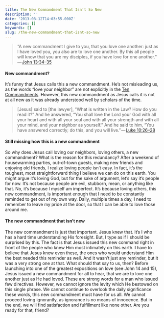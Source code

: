 ```yaml
---
title: The New Commandment That Isn’t So New
description: ''
date: '2013-08-12T14:03:55.000Z'
categories: []
keywords: []
slug: /the-new-commandment-that-isnt-so-new
---
```

> “A new commandment I give to you, that you love one another: just as I have loved you, you also are to love one another. By this all people will know that you are my disciples, if you have love for one another.” — [John 13:34–35](http://www.biblegateway.com/passage/?search=John%2013:34-35&version=ESV)
#### New commandment?
It’s funny that Jesus calls this a new commandment. He’s not misleading us, as the words “love your neighbor” are not explicitly in the [Ten Commandments](http://www.biblegateway.com/passage/?search=exodus%2020:1-21&version=ESV). However, this new commandment as Jesus calls it is not at all new as it was already understood well by scholars of the time.
> \[Jesus\] said to \[the lawyer\], “What is written in the Law? How do you read it?” And he answered, “You shall love the Lord your God with all your heart and with all your soul and with all your strength and with all your mind, and your neighbor as yourself.” And he said to him, “You have answered correctly; do this, and you will live.” — [Luke 10:26–28](http://www.biblegateway.com/passage/?search=Luke+10:26-28&version=ESV)
#### Still missing how this is a new commandment
So why does Jesus call loving our neighbors, loving others, a new commandment? What is the reason for this redundancy? After a weekend of housewarming parties, out-of-town guests, making new friends and enjoying old friends, I realize loving people isn’t easy. In fact, it’s the toughest, most straightforward thing I believe we can do on this earth. You might argue it’s loving God, but for the sake of argument, let’s say it’s people for now. It’s not because people are evil, stubborn, mean, or anything like that. No, it’s because I myself am imperfect. It’s because loving others, this new commandment, is important enough that I need to be constantly reminded to get out of my own way. Daily, multiple times a day, I need to remember to leave my pride at the door, so that I can be able to love those around me.
#### The new commandment that isn’t new
The new commandment is just that important. Jesus knew that. It’s I who has a hard time understanding His foresight. But, I type as if I should be surprised by this. The fact is that Jesus issued this new command right in front of the people who knew Him most intimately on this earth. I have to believe that Jesus knew even these, the ones who would understand Him the best needed this reminder as well. And it wasn’t just any reminder, but it was a very strong one at that. What should that say to us, then?
Before launching into one of the greatest expositions on love (see John 14 and 15), Jesus issued a new commandment for all to hear, that we are to love one another just as He had loved. These are strong words for a man who issued few directives. However, we cannot ignore the levity which He bestowed on this single phrase. We cannot continue to overlook the daily significance these words, this new commandment must have for us all. We cannot proceed loving ignorantly, as ignorance is no means of innocence. But in the end, we will find satisfaction and fulfillment like none other. Are you ready for that, friend?
